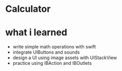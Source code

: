 # Calculator

# what i learned
+ write simple math operations with swift
+ integrate UIButtons and sounds
+ design a UI using image assets with UIStackView
+ practice using IBAction and IBOutlets
